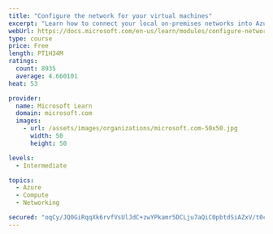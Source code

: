 ```yaml
---
title: "Configure the network for your virtual machines"
excerpt: "Learn how to connect your local on-premises networks into Azure using virtual networks, VPN gateways, and Azure ExpressRoute."
webUrl: https://docs.microsoft.com/en-us/learn/modules/configure-network-for-azure-virtual-machines/
type: course
price: Free
length: PT1H34M
ratings:
  count: 8935
  average: 4.660101
heat: 53

provider:
  name: Microsoft Learn
  domain: microsoft.com
  images:
    - url: /assets/images/organizations/microsoft.com-50x50.jpg
      width: 50
      height: 50

levels:
  - Intermediate

topics:
  - Azure
  - Compute
  - Networking

secured: "oqCy/JQ0GiRqqXk6rvfVsUlJdC+zwYPkamr5DCLju7aQiC0pbtdSiAZxV/t0cV8I7HzMRDJ51ixugBRO7lFlOT782UYFFPHvHXhrdZ6/b/seVm8GOJT9BnFbMrijgLfgNW8PtVQ64wP+FRAxVNqswA8Fax8Uf/lYzVXWQ4E3n404fpaZuhPP46JuRc2ZiLiDvQp3qe9lQjKBysleaOhwc0+W/yANN73AReOrAiCvLa99eoIZ9jffYOKFeUzunsIg/GJ2c6wWexnZrb7aex4V2OL2GpnvutSC+aYTmL5JU2Hp2+yWENVuKo731Jsq7pK3A3IoMsmMiysufvK7yhsudcit/RQe33TudFNs0vDI/PxWJSPdSmInQVJzwcI1WFmIh8S1fiKZVnwbDCBTXTUrBFb/s3jVwqoDLwAwQDZvu6w=;SLcDdUFwmwahoq1arPL8zA=="
---
```


